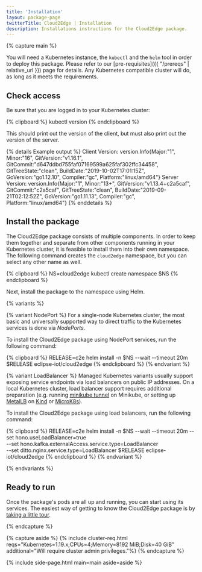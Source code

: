 ```yaml
---
title: 'Installation'
layout: package-page
twitterTitle: Cloud2Edge | Installation
description: Installations instructions for the Cloud2Edge package.
---
```


{% capture main %}

You will need a Kubernetes instance, the `kubectl` and the `helm` tool in order to deploy this package.
Please refer to our [pre-requisites]({{ "/prereqs" | relative_url }}) page for details.
Any Kubernetes compatible cluster will do, as long as it meets the requirements.

## Check access

Be sure that you are logged in to your Kubernetes cluster:

{% clipboard %}
kubectl version
{% endclipboard %}

This should print out the version of the client, but must also print out the version of the server.

{% details Example output %}
    Client Version: version.Info{Major:"1", Minor:"16", GitVersion:"v1.16.1", GitCommit:"d647ddbd755faf07169599a625faf302ffc34458", GitTreeState:"clean", BuildDate:"2019-10-02T17:01:15Z", GoVersion:"go1.12.10", Compiler:"gc", Platform:"linux/amd64"}
    Server Version: version.Info{Major:"1", Minor:"13+", GitVersion:"v1.13.4+c2a5caf", GitCommit:"c2a5caf", GitTreeState:"clean", BuildDate:"2019-09-21T02:12:52Z", GoVersion:"go1.11.13", Compiler:"gc", Platform:"linux/amd64"}
{% enddetails %}

## Install the package

The Cloud2Edge package consists of multiple components. In order to keep them together and separate
from other components running in your Kubernetes cluster, it is feasible to install them into
their own namespace. The following command creates the `cloud2edge` namespace, but you can select any
other name as well.

{% clipboard %}
NS=cloud2edge
kubectl create namespace $NS
{% endclipboard %}

Next, install the package to the namespace using Helm.

{% variants %}

{% variant NodePort %}
For a single-node Kubernetes cluster, the most basic and universally supported way to direct traffic to the
Kubernetes services is done via *NodePorts*.

To install the Cloud2Edge package using NodePort services, run the following command:

{% clipboard %}
RELEASE=c2e
helm install -n $NS --wait --timeout 20m $RELEASE eclipse-iot/cloud2edge
{% endclipboard %}
{% endvariant %}

{% variant LoadBalancer %}
Managed Kubernetes variants usually support exposing service endpoints via load balancers on public
IP addresses. On a local Kubernetes cluster, load balancer support requires additional preparation
(e.g. running [minikube tunnel](https://minikube.sigs.k8s.io/docs/handbook/accessing/#loadbalancer-access) on Minikube, 
or setting up [MetalLB](https://metallb.universe.tf/) on [Kind](https://kind.sigs.k8s.io/docs/user/loadbalancer/) or [MicroK8s](https://microk8s.io/docs/addon-metallb)).

To install the Cloud2Edge package using load balancers, run the following command:

{% clipboard %}
RELEASE=c2e
helm install -n $NS --wait --timeout 20m --set hono.useLoadBalancer=true \
 --set hono.kafka.externalAccess.service.type=LoadBalancer \
 --set ditto.nginx.service.type=LoadBalancer $RELEASE eclipse-iot/cloud2edge
{% endclipboard %}
{% endvariant %}

{% endvariants %}

## Ready to run

Once the package's pods are all up and running, you can start using its services.
The easiest way of getting to know the Cloud2Edge package is by [taking a little tour](../tour).

{% endcapture %}

{% capture aside %}
{% include cluster-req.html reqs="Kubernetes=1.19.x;CPUs=4;Memory=8192 MiB;Disk=40 GiB" additional="Will require cluster admin privileges."%}
{% endcapture %}

{% include side-page.html main=main aside=aside %}
